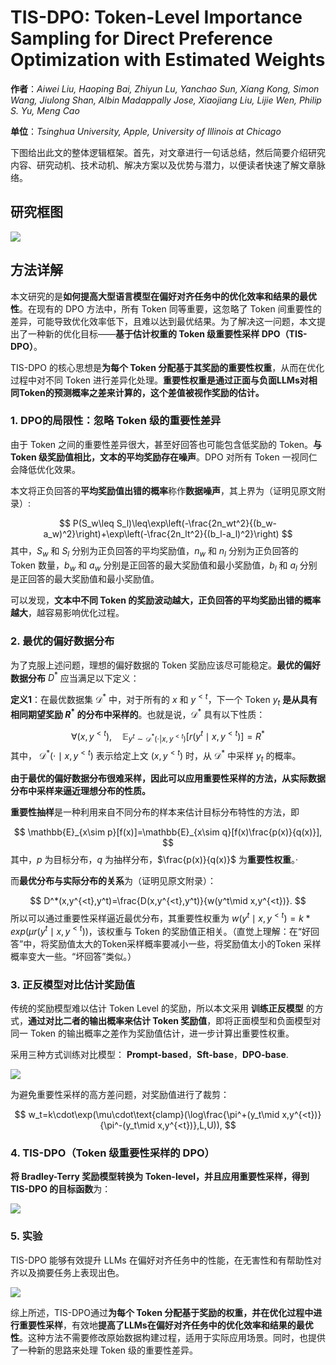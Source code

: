 # TIS-DPO: Token-Level Importance Sampling for Direct Preference Optimization with Estimated Weights






**作者**：*Aiwei Liu, Haoping Bai, Zhiyun Lu, Yanchao Sun, Xiang Kong, Simon Wang, Jiulong Shan, Albin Madappally Jose, Xiaojiang Liu, Lijie Wen, Philip S. Yu, Meng Cao*

**单位**：*Tsinghua University, Apple, University of Illinois at Chicago*

下图给出此文的整体逻辑框架。首先，对文章进行一句话总结，然后简要介绍研究内容、研究动机、技术动机、解决方案以及优势与潜力，以便读者快速了解文章脉络。

## 研究框图

![](https://fastly.jsdelivr.net/gh/bucketio/img0@main/2024/10/13/1728790010076-b2d39a7c-5707-4081-97f0-f24c4571819b.png)


## 方法详解

本文研究的是**如何提高大型语言模型在偏好对齐任务中的优化效率和结果的最优性**。在现有的 DPO 方法中，所有 Token 同等重要，这忽略了 Token 间重要性的差异，可能导致优化效率低下，且难以达到最优结果。为了解决这一问题，本文提出了一种新的优化目标——**基于估计权重的 Token 级重要性采样 DPO（TIS-DPO）**。

TIS-DPO 的核心思想是**为每个 Token 分配基于其奖励的重要性权重**，从而在优化过程中对不同 Token 进行差异化处理。**重要性权重是通过正面与负面LLMs对相同Token的预测概率之差来计算的，这个差值被视作奖励的估计。**

### 1. DPO的局限性：忽略 Token 级的重要性差异

由于 Token 之间的重要性差异很大，甚至好回答也可能包含低奖励的 Token。**与 Token 级奖励值相比，文本的平均奖励存在噪声**。DPO 对所有 Token 一视同仁会降低优化效果。

本文将正负回答的**平均奖励值出错的概率**称作**数据噪声**，其上界为（证明见原文附录）:

$$
P(S_w\leq S_l)\leq\exp\left(-\frac{2n_wt^2}{(b_w-a_w)^2}\right)+\exp\left(-\frac{2n_lt^2}{(b_l-a_l)^2}\right)
$$
其中，$S_w$ 和 $S_l$ 分别为正负回答的平均奖励值，$n_w$ 和 $n_l$ 分别为正负回答的 Token 数量，$b_w$ 和 $a_w$ 分别是正回答的最大奖励值和最小奖励值，$b_l$ 和 $a_l$ 分别是正回答的最大奖励值和最小奖励值。

可以发现，**文本中不同 Token 的奖励波动越大，正负回答的平均奖励出错的概率越大**，越容易影响优化过程。

### 2. 最优的偏好数据分布

为了克服上述问题，理想的偏好数据的 Token 奖励应该尽可能稳定。**最优的偏好数据分布** $D^*$ 应当满足以下定义：

**定义1**：在最优数据集 $\mathcal{D}^*$ 中，对于所有的 $x$ 和 $y^{<t}$，下一个 Token $y_t$ **是从具有相同期望奖励 $R^*$ 的分布中采样的**。也就是说，$\mathcal{D}^*$ 具有以下性质：

$$
\forall(x,y^{<t}),\quad\mathbb{E}_{y^t\sim\mathcal{D}^*(\cdot|x,y^{<t})}[r(y^t\mid x,y^{<t})]=R^*
$$
其中， $\mathcal{D}^*(\cdot\mid x,y^{<t})$  表示给定上文 $(x,y^{<t})$ 时，从 $\mathcal{D}^*$ 中采样 $y_t$ 的概率。

**由于最优的偏好数据分布很难采样，因此可以应用重要性采样的方法，从实际数据分布中采样来逼近理想分布的性质。**

**重要性抽样**是一种利用来自不同分布的样本来估计目标分布特性的方法，即

$$
\mathbb{E}_{x\sim p}[f(x)]=\mathbb{E}_{x\sim q}[f(x)\frac{p(x)}{q(x)}],
$$
其中，$p$ 为目标分布，$q$ 为抽样分布，$\frac{p(x)}{q(x)}$ 为**重要性权重**。·

而**最优分布与实际分布的关系**为（证明见原文附录）：

$$
D^*(x,y^{<t},y^t)=\frac{D(x,y^{<t},y^t)}{w(y^t\mid x,y^{<t})}.
$$
所以可以通过重要性采样逼近最优分布，其重要性权重为 $w(y^t\mid x,y^{<t})=k*exp(\mu r(y^t\mid x,y^{<t}))$​，该权重与 Token 的奖励值正相关。（直觉上理解：在“好回答”中，将奖励值太大的Token采样概率要减小一些，将奖励值太小的Token 采样概率变大一些。“坏回答”类似。）

### 3. 正反模型对比估计奖励值

传统的奖励模型难以估计 Token Level 的奖励，所以本文采用 **训练正反模型** 的方式，**通过对比二者的输出概率来估计 Token 奖励值**，即将正面模型和负面模型对同一 Token 的输出概率之差作为奖励值估计，进一步计算出重要性权重。

采用三种方式训练对比模型： **Prompt-based**，**Sft-base**，**DPO-base**.


![](https://fastly.jsdelivr.net/gh/bucketio/img19@main/2024/10/13/1728789783352-dc0c19fb-cc3f-414b-86aa-420d123efbee.png)


为避免重要性采样的高方差问题，对奖励值进行了裁剪：

$$
w_t=k\cdot\exp(\mu\cdot\text{clamp}(\log\frac{\pi^+(y_t\mid x,y^{<t})}{\pi^-(y_t\mid x,y^{<t})},L,U)),
$$

### 4. TIS-DPO（Token 级重要性采样的 DPO）

**将 Bradley-Terry 奖励模型转换为 Token-level，并且应用重要性采样，得到 TIS-DPO 的目标函数**为： 


![](https://fastly.jsdelivr.net/gh/bucketio/img5@main/2024/10/13/1728789668624-ec3fe64a-7077-42ce-8732-8413e07e9d1e.png)


### 5. 实验

 TIS-DPO 能够有效提升 LLMs 在偏好对齐任务中的性能，在无害性和有帮助性对齐以及摘要任务上表现出色。


![](https://fastly.jsdelivr.net/gh/bucketio/img7@main/2024/10/13/1728789717282-bc8a1873-d15b-4076-88cf-221047ea5ef5.png)


综上所述，TIS-DPO通过**为每个 Token 分配基于奖励的权重，并在优化过程中进行重要性采样**，有效地**提高了LLMs在偏好对齐任务中的优化效率和结果的最优性**。这种方法不需要修改原始数据构建过程，适用于实际应用场景。同时，也提供了一种新的思路来处理 Token 级的重要性差异。